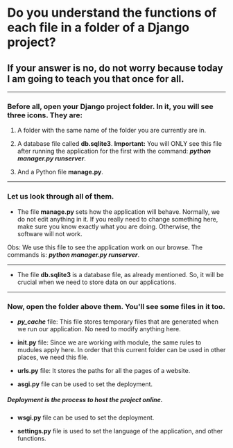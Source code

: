 # Do you understand the functions of each file in a folder of a Django project?

## If your answer is no, do not worry because today I am going to teach you that once for all. 

***

### Before all, open your Django project folder. In it, you will see three icons. They are:

1. A folder with the same name of the folder you are currently are in.

1. A database file called **db.sqlite3**.
**Important:** You will ONLY see this file after running the application for the first with the command:  **_python manager.py runserver_**.

1. And a Python file **manage.py**.

***

### Let us look through all of them.

* The file **manage.py** sets how the application will behave. Normally, we do not edit anything in it. If you really need to change something here, make sure you know exactly what you are doing. Otherwise, the software will not work.

Obs: We use this file to see the application work on our browse. The commands is: **_python manager.py runserver_**.

***

* The file **db.sqlite3** is a database file, as already mentioned. So, it will be crucial when we need to store data on our applications. 

***

### Now, open the folder above them. You'll see some files in it too.

* **_py_cache_** file: This file stores temporary files that are generated when we run our application. No need to modify anything here.

* **__init__.py** file: Since we are working with module, the same rules to mudules apply here. In order that this current folder can be used in other places, we need this file.

* **urls.py** file: It stores the paths for all the pages of a website.

* **asgi.py** file can be used to set the deployment.
##### Deployment is the process to host the project online.

* **wsgi.py** file can be used to set the deployment.

* **settings.py** file is used to set the language of the application, and other functions.

